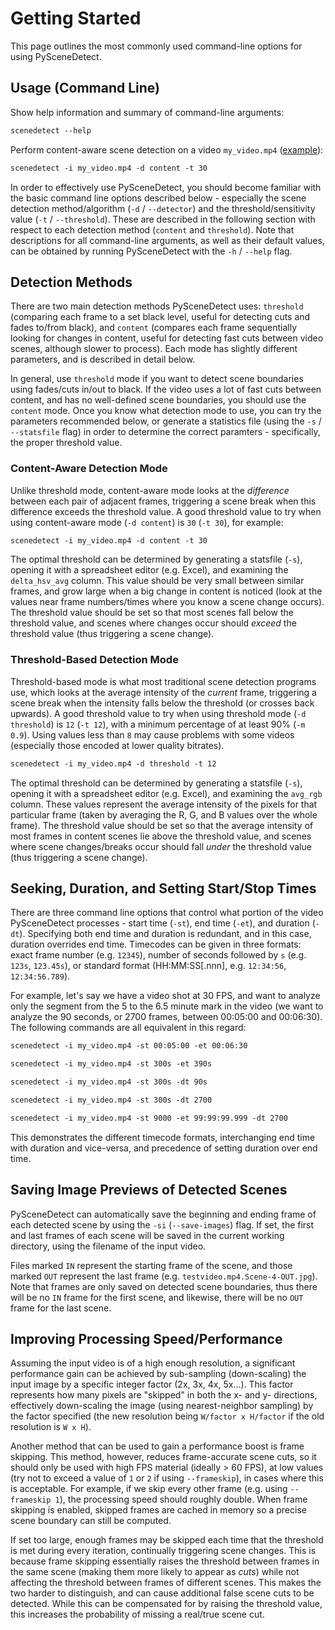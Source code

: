 
# Getting Started

This page outlines the most commonly used command-line options for using PySceneDetect.


## Usage (Command Line)

Show help information and summary of command-line arguments:

```rst
scenedetect --help
```

Perform content-aware scene detection on a video `my_video.mp4` ([example](usage-example.md)):

```rst
scenedetect -i my_video.mp4 -d content -t 30
```

In order to effectively use PySceneDetect, you should become familiar with the basic command line options described below - especially the scene detection method/algorithm (`-d` / `--detector`) and the threshold/sensitivity value (`-t` / `--threshold`).  These are described in the following section with respect to each detection method (`content` and `threshold`).  Note that descriptions for all command-line arguments, as well as their default values, can be obtained by running PySceneDetect with the `-h` / `--help` flag.


## Detection Methods

There are two main detection methods PySceneDetect uses: `threshold` (comparing each frame to a set black level, useful for detecting cuts and fades to/from black), and `content` (compares each frame sequentially looking for changes in content, useful for detecting fast cuts between video scenes, although slower to process).  Each mode has slightly different parameters, and is described in detail below.

In general, use `threshold` mode if you want to detect scene boundaries using fades/cuts in/out to black.  If the video uses a lot of fast cuts between content, and has no well-defined scene boundaries, you should use the `content` mode.  Once you know what detection mode to use, you can try the parameters recommended below, or generate a statistics file (using the `-s` / `--statsfile` flag) in order to determine the correct paramters - specifically, the proper threshold value.


### Content-Aware Detection Mode

Unlike threshold mode, content-aware mode looks at the *difference* between each pair of adjacent frames, triggering a scene break when this difference exceeds the threshold value.  A good threshold value to try when using content-aware mode (`-d content`) is `30` (`-t 30`), for example:

```rst
scenedetect -i my_video.mp4 -d content -t 30
```

The optimal threshold can be determined by generating a statsfile (`-s`), opening it with a spreadsheet editor (e.g. Excel), and examining the `delta_hsv_avg` column.  This value should be very small between similar frames, and grow large when a big change in content is noticed (look at the values near frame numbers/times where you know a scene change occurs).  The threshold value should be set so that most scenes fall below the threshold value, and scenes where changes occur should *exceed* the threshold value (thus triggering a scene change).  


### Threshold-Based Detection Mode

Threshold-based mode is what most traditional scene detection programs use, which looks at the average intensity of the *current* frame, triggering a scene break when the intensity falls below the threshold (or crosses back upwards).  A good threshold value to try when using threshold mode (`-d threshold`) is `12` (`-t 12`), with a minimum percentage of at least 90% (`-m 0.9`).  Using values less than `8` may cause problems with some videos (especially those encoded at lower quality bitrates).

```rst
scenedetect -i my_video.mp4 -d threshold -t 12
```

The optimal threshold can be determined by generating a statsfile (`-s`), opening it with a spreadsheet editor (e.g. Excel), and examining the `avg_rgb` column.  These values represent the average intensity of the pixels for that particular frame (taken by averaging the R, G, and B values over the whole frame).  The threshold value should be set so that the average intensity of most frames in content scenes lie above the threshold value, and scenes where scene changes/breaks occur should fall *under* the threshold value (thus triggering a scene change).


## Seeking, Duration, and Setting Start/Stop Times

There are three command line options that control what portion of the video PySceneDetect processes - start time (`-st`), end time (`-et`), and duration (`-dt`).  Specifying both end time and duration is redundant, and in this case, duration overrides end time.  Timecodes can be given in three formats:  exact frame number (e.g. `12345`), number of seconds followed by `s` (e.g. `123s`, `123.45s`), or standard format (HH:MM:SS[.nnn], e.g. `12:34:56`, `12:34:56.789`).

For example, let's say we have a video shot at 30 FPS, and want to analyze only the segment from the 5 to the 6.5 minute mark in the video (we want to analyze the 90 seconds, or 2700 frames, between 00:05:00 and 00:06:30).  The following commands are all equivalent in this regard:


```rst
scenedetect -i my_video.mp4 -st 00:05:00 -et 00:06:30
```

```rst
scenedetect -i my_video.mp4 -st 300s -et 390s
```

```rst
scenedetect -i my_video.mp4 -st 300s -dt 90s
```

```rst
scenedetect -i my_video.mp4 -st 300s -dt 2700
```

```rst
scenedetect -i my_video.mp4 -st 9000 -et 99:99:99.999 -dt 2700
```

This demonstrates the different timecode formats, interchanging end time with duration and vice-versa, and precedence of setting duration over end time.


## Saving Image Previews of Detected Scenes

PySceneDetect can automatically save the beginning and ending frame of each detected scene by using the `-si` (`--save-images`) flag.  If set, the first and last frames of each scene will be saved in the current working directory, using the filename of the input video.

Files marked `IN` represent the starting frame of the scene, and those marked `OUT` represent the last frame (e.g. `testvideo.mp4.Scene-4-OUT.jpg`).  Note that frames are only saved on detected scene boundaries, thus there will be no `IN` frame for the first scene, and likewise, there will be no `OUT` frame for the last scene.


## Improving Processing Speed/Performance

Assuming the input video is of a high enough resolution, a significant performance gain can be achieved by sub-sampling (down-scaling) the input image by a specific integer factor (2x, 3x, 4x, 5x...).  This factor represents how many pixels are "skipped" in both the x- and y- directions, effectively down-scaling the image (using nearest-neighbor sampling) by the factor specified (the new resolution being `W/factor x H/factor` if the old resolution is `W x H`).

Another method that can be used to gain a performance boost is frame skipping.  This method, however, reduces frame-accurate scene cuts, so it should only be used with high FPS material (ideally > 60 FPS), at low values (try not to exceed a value of `1` or `2` if using `--frameskip`), in cases where this is acceptable.  For example, if we skip every other frame (e.g. using `--frameskip 1`), the processing speed should roughly double.  When frame skipping is enabled, skipped frames are cached in memory so a precise scene boundary can still be computed.

If set too large, enough frames may be skipped each time that the threshold is met during every iteration, continually triggering scene changes.  This is because frame skipping essentially raises the threshold between frames in the same scene (making them more likely to appear as *cuts*) while not affecting the threshold between frames of different scenes.  This makes the two harder to distinguish, and can cause additional false scene cuts to be detected.  While this can be compensated for by raising the threshold value, this increases the probability of missing a real/true scene cut.
